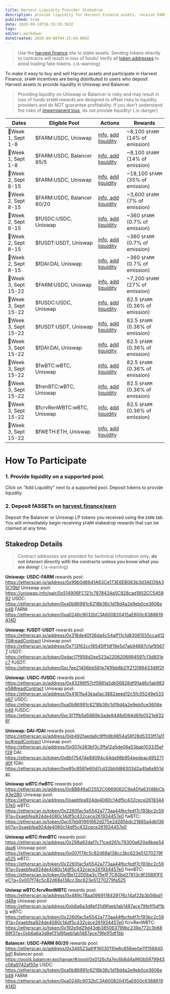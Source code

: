 ```yaml
---
title: Harvest Liquidity Provider Stakedrop
description: provide liquidity for Harvest Finance assets, receive FARM
published: true
date: 2020-09-18T16:19:29.363Z
tags: 
editor: markdown
dateCreated: 2020-09-08T04:25:04.809Z
---
```


> Use the [harvest.finance](https://harvest.finance) site to stake assets. Sending tokens directly to contracts will result in loss of funds! Verify all [token addresses](https://github.com/harvest-finance/harvest) to avoid trading fake tokens.
{.is-warning}

To make it easy to buy and sell Harvest assets and participate in Harvest Finance, `$FARM` incentives are being distributed to users who deposit Harvest assets to provide liquidity in Uniswap and Balancer.

> Providing liquidity on Uniswap or Balancer is risky and may result in loss of funds.`$FARM` rewards are designed to offset risks to liquidity providers and do NOT guarantee profitability. If you don't understand the risks of [impermanent loss](https://balancer.finance/2020/03/16/80-20-balancer-pools/
), do not provide liquidity!
{.is-danger}


| Dates  | Eligible Pool   | Actions | Rewards |
|--------|-----------------|---------|---------|
| :cherries:Week 1, Sept 1-8   | $FARM:USDC, Uniswap        | [info][uni-farm-info], [add liquidity][uni-farm-add]   | ~8,100 `$FARM` (14% of emission)  |
| :cherries:Week 1, Sept 1-8   | $FARM:USDC, Balancer 95/5  | [info, add liquidity][bal-farm95-info]                 | ~8,100 `$FARM` (14% of emission)  |
| :pineapple:Week 2, Sept 8-15 | $FARM:USDC, Uniswap        | [info][uni-farm-info], [add liquidity][uni-farm-add]   | ~18,100 `$FARM` (35% of emission) |
| :pineapple:Week 2, Sept 8-15 | $FARM:USDC, Balancer 80/20 | [info, add liquidity][bal-farm80-info]                 | ~3,600 `$FARM` (7% of emission)   |
| :pineapple:Week 2, Sept 8-15 | $fUSDC:USDC, Uniswap       | [info][uni-fusdc-info], [add liquidity][uni-fusdc-add] | ~360 `$FARM` (0.7% of emission) |
| :pineapple:Week 2, Sept 8-15 | $fUSDT:USDT, Uniswap       | [info][uni-fusdt-info], [add liquidity][uni-fusdt-add] | ~360 `$FARM` (0.7% of emission) |
| :pineapple:Week 2, Sept 8-15 | $fDAI:DAI, Uniswap         | [info][uni-fdai-info], [add liquidity][uni-fdai-add]   | ~360 `$FARM` (0.7% of emission) |
| :avocado:Week 3, Sept 15-22 | $FARM:USDC, Uniswap              | [info][uni-farm-info], [add liquidity][uni-farm-add]               | ~7,200 `$FARM` (27% of emission) |
| :avocado:Week 3, Sept 15-22 | $fUSDC:USDC, Uniswap             | [info][uni-fusdc-info], [add liquidity][uni-fusdc-add]             | 82.5 `$FARM` (0.36% of emission) |
| :avocado:Week 3, Sept 15-22 | $fUSDT:USDT, Uniswap             | [info][uni-fusdt-info], [add liquidity][uni-fusdt-add]             | 82.5 `$FARM` (0.36% of emission) |
| :avocado:Week 3, Sept 15-22 | $fDAI:DAI, Uniswap               | [info][uni-fdai-info], [add liquidity][uni-fdai-add]               | 82.5 `$FARM` (0.36% of emission) |
| :avocado:Week 3, Sept 15-22 | $fwBTC:wBTC, Uniswap             | [info][uni-fwbtc-info], [add liquidity][uni-fwbtc-add]             | 82.5 `$FARM` (0.36% of emission) |
| :avocado:Week 3, Sept 15-22 | $frenBTC:wBTC, Uniswap         | [info][uni-frenbtc-info], [add liquidity][uni-frenbtc-add]         | 82.5 `$FARM` (0.36% of emission) |
| :avocado:Week 3, Sept 15-22 | $fcrvRenWBTC:wBTC, Uniswap | [info][uni-fcrvrenwbtc-info], [add liquidity][uni-fcrvrenwbtc-add] | 82.5 `$FARM` (0.36% of emission) |
| :avocado:Week 3, Sept 15-22 | $fWETH:ETH, Uniswap | [info][uni-fweth-info], [add liquidity][uni-fweth-add] | 




# How To Participate

### 1. Provide liquidity on a supported pool.

Click on "Add Liquidity" next to a supported pool. Deposit tokens to provide liquidity.



### 2. Deposit fASSETs on [harvest.finance/earn](https://harvest.finance/earn)

Deposit the Balancer or Uniswap LP tokens you received using the `EARN` tab. You will immediately begin receiving `$FARM` stakedrop rewards that can be claimed at any time.




## Stakedrop Details

> Contract addresses are provided for technical information only; **do not interact directly with the contracts unless you know what you are doing!**
{.is-warning}


  
**Uniswap: USDC-FARM**
rewards pool: 		https://etherscan.io/address/0x99b0d6641A63Ce173E6EB063b3d3AED9A35Cf9bf
Uniswap pool: 		https://uniswap.info/pair/0x514906FC121c7878424a5C928cad1852CC545892
  USDC:           https://etherscan.io/token/0xa0b86991c6218b36c1d19d4a2e9eb0ce3606eb48
  FARM:           https://etherscan.io/token/0xa0246c9032bC3A600820415aE600c6388619A14D

**Uniswap: fUSDT-USDT** 
rewards pool:     https://etherscan.io/address/0x316de40f36da4c54aff11c1d83081555cca41270#readContract
Uniswap pool:     https://etherscan.io/address/0x713f62ccf8545ff1df19e5d7ab94887cfaf95677
  USDT:           https://etherscan.io/token/0xdac17f958d2ee523a2206206994597c13d831ec7
  fUSDT:          https://etherscan.io/token/0xc7ee21406bb581e741fbb8b21f213188433d9f2f

**Uniswap: USDC-fUSDC**
rewards pool:     https://etherscan.io/address/0x43286f57cf5981a5db56828df91a46cfab983e58#readContract
Uniswap pool:     https://etherscan.io/address/0x4161fa43eaa1ac3882aeed12c5fc05249e533e67
  USDC:           https://etherscan.io/token/0xa0b86991c6218b36c1d19d4a2e9eb0ce3606eb48
  fUSDC:          https://etherscan.io/token/0xc3f7ffb5d5869b3ade9448d094d81b0521e8326f

**Uniswap: DAI-fDAI**
rewards pool:     https://etherscan.io/address/0xb492faeda6c9ffb9b9854a58f28d5333ff7a11bc#readContract
Uniswap pool:     https://etherscan.io/address/0x007e383bf3c3ffa12a5de06a53bab103335eff28
  DAI:            https://etherscan.io/token/0x6b175474e89094c44da98b954eedeac495271d0f
  fDAI:           https://etherscan.io/token/0xe85c8581e60d7cd32bbfd86303d2a4fa6a951dac
  
**Uniswap wBTC:fwBTC**
rewards pool: 		https://etherscan.io/address/0xBB846aD2552C0669062C9eADfa63148bCbA3e2B0
Uniswap pool: 		https://etherscan.io/address/0xaebfea924de4080c14df5c432cece261934457e0
	wBTC: 					https://etherscan.io/token/0x2260fac5e5542a773aa44fbcfedf7c193bc2c599?a=0xaebfea924de4080c14df5c432cece261934457e0
	fwBTC: 					https://etherscan.io/token/0xc07eb91961662d275e2d285bdc21885a4db136b0?a=0xaebfea924de4080c14df5c432cece261934457e0

**Uniswap wBTC:frenBTC**
rewards pool: 		https://etherscan.io/address/0x298a92daf7c71ced261c79300a620e8bee54daa6
Uniswap pool: 		https://etherscan.io/address/0x007f74c5c82d68a138cc3bc623e51270279fa525
	wBTC: 					https://etherscan.io/token/0x2260fac5e5542a773aa44fbcfedf7c193bc2c599?a=0xaebfea924de4080c14df5c432cece261934457e0
	frenBTC: 				https://etherscan.io/token/0xfBe122D0ba3c75e1F7C80bd27613c9f35B81FEeC?a=0x007f74c5c82d68a138cc3bc623e51270279fa525


**Uniwap wBTC:fcrvRenWBTC**
rewards pool: 		https://etherscan.io/address/0x489c78aa0969118439176c14af22b3b56bd1d46e
Uniswap pool: 		https://etherscan.io/address/0xb6a6a3d8ef31d9faeb1ab1487ace79fe1f5df1bb
	wBTC: 					https://etherscan.io/token/0x2260fac5e5542a773aa44fbcfedf7c193bc2c599?a=0xaebfea924de4080c14df5c432cece261934457e0
	fcrvRenWBTC: 		https://etherscan.io/token/0x192e9d29d43db385063799bc239e772c3b6888f3?a=0xb6a6a3d8ef31d9faeb1ab1487ace79fe1f5df1bb

**Balancer: USDC-FARM 80/20**
rewards pool: 		https://etherscan.io/address/0x346523a81f16030110e6c858ee0e11f156840bd1
Balancer pool: 		https://pools.balancer.exchange/#/pool/0x0126cfa7ec6b6d4a960b5979943c06a9742af55e
  USDC:           https://etherscan.io/token/0xa0b86991c6218b36c1d19d4a2e9eb0ce3606eb48
  FARM:           https://etherscan.io/token/0xa0246c9032bC3A600820415aE600c6388619A14D


[uni-farm-es]: https://etherscan.io/address/0x514906FC121c7878424a5C928cad1852CC545892
[uni-fusdc-es]: https://etherscan.io/address/0x4161fa43eaa1ac3882aeed12c5fc05249e533e67
[uni-fusdt-es]: https://etherscan.io/address/0x713f62ccf8545ff1df19e5d7ab94887cfaf95677
[uni-fdai-es]: https://etherscan.io/address/0x007e383bf3c3ffa12a5de06a53bab103335eff28

[uni-farm-add]: https://app.uniswap.org/#/add/0xa0246c9032bc3a600820415ae600c6388619a14d/0xa0b86991c6218b36c1d19d4a2e9eb0ce3606eb48
[uni-fusdc-add]: https://app.uniswap.org/#/add/0xa0b86991c6218b36c1d19d4a2e9eb0ce3606eb48/0xc3f7ffb5d5869b3ade9448d094d81b0521e8326f
[uni-fusdt-add]: https://app.uniswap.org/#/add/0xdac17f958d2ee523a2206206994597c13d831ec7/0xc7ee21406bb581e741fbb8b21f213188433d9f2f
[uni-fdai-add]: https://app.uniswap.org/#/add/0x6b175474e89094c44da98b954eedeac495271d0f/0xe85c8581e60d7cd32bbfd86303d2a4fa6a951dac
[uni-fwbtc-add]: https://app.uniswap.org/#/add/0x2260fac5e5542a773aa44fbcfedf7c193bc2c599/0xc07eb91961662d275e2d285bdc21885a4db136b0
[uni-frenbtc-add]: https://app.uniswap.org/#/add/0x2260fac5e5542a773aa44fbcfedf7c193bc2c599/0xfbe122d0ba3c75e1f7c80bd27613c9f35b81feec
[uni-fcrvrenwbtc-add]: https://app.uniswap.org/#/add/0x2260fac5e5542a773aa44fbcfedf7c193bc2c599/0x192e9d29d43db385063799bc239e772c3b6888f3
[uni-fweth-add]: https://app.uniswap.org/#/add/ETH/0x8e298734681adbfc41ee5d17ff8b0d6d803e7098

[uni-farm-trade]: https://app.uniswap.org/#/swap?inputCurrency=0xa0b86991c6218b36c1d19d4a2e9eb0ce3606eb48&outputCurrency=0xa0246c9032bc3a600820415ae600c6388619a14d
[uni-fusdc-trade]: https://app.uniswap.org/#/swap?inputCurrency=0xa0b86991c6218b36c1d19d4a2e9eb0ce3606eb48&outputCurrency=0xc3f7ffb5d5869b3ade9448d094d81b0521e8326f
[uni-fusdt-trade]: https://app.uniswap.org/#/swap?inputCurrency=0xdac17f958d2ee523a2206206994597c13d831ec7&outputCurrency=0xc7ee21406bb581e741fbb8b21f213188433d9f2f
[uni-fdai-trade]:  https://app.uniswap.org/#/swap?inputCurrency=0x6b175474e89094c44da98b954eedeac495271d0f&outputCurrency=0xe85c8581e60d7cd32bbfd86303d2a4fa6a951dac

[uni-farm-info]: https://uniswap.info/pair/0x514906FC121c7878424a5C928cad1852CC545892
[uni-fusdc-info]: https://uniswap.info/pair/0x4161fa43eaa1ac3882aeed12c5fc05249e533e67
[uni-fusdt-info]: https://uniswap.info/pair/0x713f62ccf8545ff1df19e5d7ab94887cfaf95677
[uni-fdai-info]: https://uniswap.info/pair/0x007e383bf3c3ffa12a5de06a53bab103335eff28
[uni-fwbtc-info]: https://uniswap.info/pair/0xaebfeA924DE4080C14DF5C432cECe261934457E0
[uni-frenbtc-info]: https://uniswap.info/pair/0x007f74c5c82d68a138cc3bc623e51270279fa525
[uni-fcrvrenwbtc-info]: https://uniswap.info/pair/0xb6a6a3d8ef31d9faeb1ab1487ace79fe1f5df1bb
[uni-fweth-info]: https://uniswap.info/pair/0x24b34098F6950a5d5B6BbE1358AD79B609B924fB

[bal-farm95-info]: https://pools.balancer.exchange/#/pool/0x0395e4a17ff11d36dac9959f2d7c8eca10fe89c9
[bal-farm80-info]: https://pools.balancer.exchange/#/pool/0x0126cfa7ec6b6d4a960b5979943c06a9742af55e









